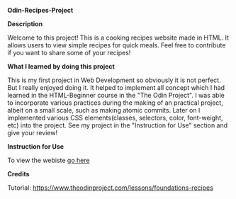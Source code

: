 **Odin-Recipes-Project**

**Description**

Welcome to this project! This is a cooking recipes website made in HTML. It allows users to view simple recipes for quick meals. Feel free to contribute if you want to share some of your recipes!

**What I learned by doing this project**

This is my first project in Web Development so obviously it is not perfect. But I really enjoyed doing it. It helped to implement all concept which I had learned in the HTML-Beginner course in the "The Odin Project". I was able to incorporate various practices during the making of an practical project, albeit on a small scale, such as making atomic commits. Later on I implemented various CSS elements(classes, selectors, color, font-weight, etc) into the project. See my project in the "Instruction for Use" section and give your review!


**Instruction for Use**

To view the webiste [go here](https://suwillwd.github.io/odin-recipes)

**Credits**

Tutorial: https://www.theodinproject.com/lessons/foundations-recipes
